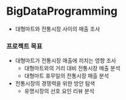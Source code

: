# BigDataProgramming

+ 대형마트와 전통시장 사이의 매출 조사

### 프로젝트 목표
+ 대형마트가 전통시장 매출에 끼치는 영향 조사
  + 대형마트와의 거리 대비 전통시장 매출 분석
  + 대형마트 휴무일의 전통시장 매출 분석
+ 전통시장의 경쟁력을 위한 방안 탐색
  + 유명시장의 선호 요인 리뷰 분석


